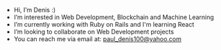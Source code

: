 - Hi, I’m Denis :)
- I’m interested in Web Development, Blockchain and Machine Learning
- I’m currently working with Ruby on Rails and I'm learning React
- I’m looking to collaborate on Web Development projects
- You can reach me via email at: paul_denis100@yahoo.com

<!---
Denis-Paul/Denis-Paul is a ✨ special ✨ repository because its `README.md` (this file) appears on your GitHub profile.
You can click the Preview link to take a look at your changes.
--->
